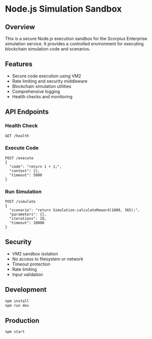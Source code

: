 # Node.js Simulation Sandbox

## Overview
This is a secure Node.js execution sandbox for the Scorpius Enterprise simulation service. It provides a controlled environment for executing blockchain simulation code and scenarios.

## Features
- Secure code execution using VM2
- Rate limiting and security middleware  
- Blockchain simulation utilities
- Comprehensive logging
- Health checks and monitoring

## API Endpoints

### Health Check
```
GET /health
```

### Execute Code
```
POST /execute
{
  "code": "return 1 + 1;",
  "context": {},
  "timeout": 5000
}
```

### Run Simulation
```
POST /simulate
{
  "scenario": "return Simulation.calculateReward(1000, 365);",
  "parameters": {},
  "iterations": 10,
  "timeout": 10000
}
```

## Security
- VM2 sandbox isolation
- No access to filesystem or network
- Timeout protection
- Rate limiting
- Input validation

## Development
```bash
npm install
npm run dev
```

## Production
```bash
npm start
```
